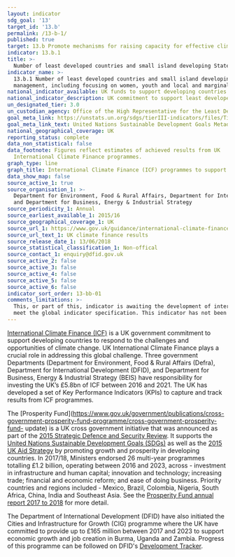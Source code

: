 ```yaml
---
layout: indicator
sdg_goal: '13'
target_id: '13.b'
permalink: /13-b-1/
published: true
target: 13.b Promote mechanisms for raising capacity for effective climate change-related planning and management in least developed countries and small island developing States, including focusing on women, youth and local and marginalized communities
indicator: 13.b.1
title: >-
  Number of least developed countries and small island developing States that are receiving specialized support, and amount of support, including finance, technology and capacity-building, for mechanisms for raising capacities for effective climate change-related planning and management, including focusing on women, youth and local and marginalized communities
indicator_name: >-
  13.b.1 Number of least developed countries and small island developing States that are receiving specialized support, and amount of support, including finance, technology and capacity-building, for mechanisms for raising capacities for effective climate change-related planning and
  management, including focusing on women, youth and local and marginalized communities
national_indicator_available: UK funds to support developing countries
national_indicator_description: UK commitment to support least developed countries in line with the UK Aid Strategy.
un_designated_tier: 3.0
un_custodian_agency: Office of the High Representative for the Least Developed Countries, Landlocked Developing Countries and Small Island Developing States (OHRLLS), Regional Commissions, Alliance of Small Island States (AOSIS), Small Island Developing States (SIDS), Samoa Pathway
goal_meta_link: https://unstats.un.org/sdgs/tierIII-indicators/files/Tier3-13-b-01.pdf
goal_meta_link_text: United Nations Sustainable Development Goals Metadata (PDF 4.0 MB)
national_geographical_coverage: UK
reporting_status: complete
data_non_statistical: false
data_footnote: Figures reflect estimates of achieved results from UK
  International Climate Finance programmes.
graph_type: line
graph_title: International Climate Finance (ICF) programmes to support least developed countries
data_show_map: false
source_active_1: true
source_organisation_1: >-
  Department for Environment, Food & Rural Affairs, Department for International Development,\n
  and Department for Business, Energy & Industrial Strategy
source_periodicity_1: Annual
source_earliest_available_1: 2015/16
source_geographical_coverage_1: UK
source_url_1: https://www.gov.uk/guidance/international-climate-finance
source_url_text_1: UK climate finance results
source_release_date_1: 13/06/2018
source_statistical_classification_1: Non-offical
source_contact_1: enquiry@dfid.gov.uk
source_active_2: false
source_active_3: false
source_active_4: false
source_active_5: false
source_active_6: false
indicator_sort_order: 13-bb-01
comments_limitations: >-
  This, or part of this, indicator is awaiting the development of internationally established methodology and standards (classified by the UN as tier 3). This indicator is being used as an approximation of the UN SDG Indicator. Where possible, we will work to identify or develop UK data to
  meet the global indicator specification. This indicator has not been identified in collaboration with topic experts.
---
```

[International Climate Finance (ICF)](https://www.gov.uk/guidance/international-climate-finance) is a UK government commitment to support developing countries to respond to the challenges and opportunities of climate change. UK International Climate Finance plays a crucial role in
addressing this global challenge. Three government Departments (Department for Environment, Food & Rural Affairs (Defra), Department for International Development (DFID), and Department for Business, Energy & Industrial Strategy (BEIS) have responsibility for investing the UK’s £5.8bn of
ICF between 2016 and 2021. The UK has developed a set of Key Performance Indicators (KPIs) to capture and track results from ICF programmes. 

The [Prosperity Fund](https://www.gov.uk/government/publications/cross-government-prosperity-fund-programme/cross-government-prosperity-fund-
update) is a UK cross government initiative that was announced as part of the [2015 Strategic Defence and Security Review](https://www.gov.uk/government/publications/national-security-strategy-and-strategic-defence-and-security-review-2015). It supports the [United Nations Sustainable
Development Goals (SDGs)](https://www.un.org/sustainabledevelopment/sustainable-development-goals/) as well as the [2015 UK Aid Strategy](https://www.gov.uk/government/publications/uk-aid-tackling-global-challenges-in-the-national-interest) by promoting growth and prosperity in developing
countries. In 2017/18, Ministers endorsed 26
multi-year programmes totalling £1.2 billion,
operating between 2016 and 2023, across - investment in
infrastructure and human capital; innovation
and technology; increasing trade; financial
and economic reform; and ease of doing
business.
Priority countries and regions
included - Mexico, Brazil, Colombia, Nigeria,
South Africa, China, India and Southeast Asia. See the [Prosperity Fund annual report 2017 to
2018](https://assets.publishing.service.gov.uk/government/uploads/system/uploads/attachment_data/file/756412/Cross_government_Prosperity_Fund_Annual_Report_2018.pdf) for more detail.

The Department of International Development (DFID) have also initiated the Cities and Infrastructure for
Growth (CIG) programme where the UK have committed to provide up to £165 million between 2017 and 2023 to support economic growth and job creation in Burma, Uganda and Zambia. Progress of this programme can be followed on DFID's [Development
Tracker](https://devtracker.dfid.gov.uk/projects/GB-1-205222).

